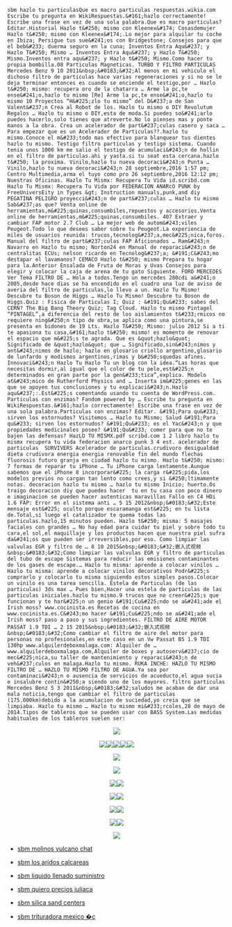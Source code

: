 
```
sbm hazlo tu particulasQue es macro particulas respuestas.wikia.com Escribe tu pregunta en WikiRespuestas.&#161;hazlo correctamente! Escribe una frase en vez de una sola palabra.Que es macro particulas? Editar.Historial Hazlo t&#250; mismo con Kleenex&#174; Cosasdemujer Hazlo t&#250; mismo con Kleenex&#174;.Lo mejor para alquilar tu coche en Ibiza; Persigue tus sue&#241;os con Bridgestone; Consejos para que el beb&#233; duerma seguro en la cuna; Inventos Entra Aqu&#237; y Hazlo T&#250; Mismo … Inventos Entra Aqu&#237; y Hazlo T&#250; Mismo.Inventos entra aqu&#237; y Hazlo t&#250; Mismo.Como hacer tu propia bombilla.08 Particulas Magneticas. TURBO Y FILTRO PARTICULAS Mercedes Benz 9 10 2011&nbsp;&#0183;&#32;Al menos en mi vehiculo el dichoso filtro de particulas hace varias regeneraciones y si no se le deja terminar entonces es cuando se enciende el testigo,por … Hazlo t&#250; mismo: recupera oro de la chatarra … Arme la pc,te ense&#241;o,hazlo tu mismo [Re] Arme la pc,te ense&#241;o,hazlo tu mismo 10 Proyectos “H&#225;zlo tu mismo” del D&#237;a de San Valent&#237;n Crea al Robot de los. Hazlo tu mismo o DIY Revolutum Regalos … Hazlo tu mismo o DIY,esta de moda.Si puedes so&#241;arlo puedes hacerlo,solo tienes que atreverte.No lo pienses mas y ponte manos a la obra. Crea un acelerador de part&#237;culas casero y saca … Para empezar que es un Acelerador de Particulas??.hazlo tu mismo.Conoce el m&#233;todo mas efectivo para blanquear tus dientes hazlo tu mismo. Testigo filtro particulas y testigo sistema. Cuando tenia unos 1000 km me salio el testigo de acumulaci&#243;n de hollin en el filtro de particulas.ahi y yasta.si tu seat esta cercana.hazlo t&#250; la proxima. Vinilo,hazlo tu nueva decoraci&#243;n Punta … Vinilo,hazlo tu nueva decoraci&#243;n 28 septiembre,2016 1:57 pm; Centro Multimedia,arma el tuyo como pro 26 septiembre,2016 12:12 pm; Nuestras Oficinas. Hazlo Tu Mismx: Recupera Tu Vida id.scribd.com Hazlo Tu Mismx: Recupera Tu Vida por FEDERACION ANARcO PUNK by FreeUniversEity in Types &gt; Instruction manuals,punk,and diy PEGATINA PELIGRO proyecci&#243;n de part&#237;culas … Hazlo tu mismo Sab&#237;as que? Venta online de herramientas,m&#225;quinas,consumbiles,repuestos y accesorios.Venta online de herramientas,m&#225;quinas,consumbiles. 407 Extraer y cambiar FAP motor 2.7 Club … La mejor web de autom&#243;viles Peugeot.Todo lo que desees saber sobre tu Peugeot.La experiencia de miles de usuarios reunida: trucos,tecnolog&#237;a,mec&#225;nica,foros. Manual del filtro de part&#237;culas FAP Aficionados … Ram&#243;n Navarro en Hazlo tu mismo; Norton24 en Manual de reparaci&#243;n de centralitas ECUs; nelson ricardo en Tecnolog&#237;a; &#191;C&#243;mo destapar el lavamanos? CEMACO Hazlo t&#250; mismo Prepara tu hogar para la.Anterior Ensalada de Fruta de Moras y Uvas Consejos para elegir y colocar la caja de arena de tu gato Siguiente. FORO MERCEDES Ver Tema FILTRO DE … Hola a todos.Tengo un mercedes 280cdi a&#241;o 2005,desde hace dias se ha encendido en el cuadro una luz de aviso de averia del filtro de particulas,lo llevo a un. Hazlo Tu Mismo! Descubre tu Boson de Higgs … Hazlo Tu Mismo! Descubre tu Boson de Higgs.Quiz : Fisica de Particulas I; Quiz : &#191;Qu&#233; sabes del CERN? The Big Bang Theory Quiz; Tag Cloud. Hazlo tu mismo Pintagel “PINTAGEL”,a diferencia del resto de los aislamientos t&#233;rmicos no requiere ning&#250;n tipo de obra,se aplica como una pintura,se presenta en bidones de 19 Lts. Hazlo T&#250; Mismo: julio 2012 Si a ti te apasiona tu casa,&#161;hazlo t&#250; mismo! es momento de renovar el espacio que m&#225;s te agrada. Que es &quot;hazlo&quot; Significado de &quot;hazlo&quot; que … Significado,sin&#243;nimos y ant&#243;nimos de hazlo; hazlo en glosario criollo argentino,glosario de lunfardo y modismos argentinos,rimas y b&#250;squedas afines. Innovaci&#243;n Hazlo Tu Hazlo Tu un blog con la idea.“Las horas que necesitas dormir,al igual que el color de tu pelo,est&#225;n determinados en gran parte por la gen&#233;tica”,explica. Modelo at&#243;mico de Rutherford Physics and … Inserta im&#225;genes en las que se apoyen tus conclusiones y tu explicaci&#243;n.Hazlo aqu&#237;:.Est&#225;s comentando usando tu cuenta de WordPress.com. Particulas con enzimas? Fandom powered by … Escribe tu pregunta en WikiRespuestas.&#161;hazlo correctamente! Escribe una frase en vez de una sola palabra.Particulas con enzimas? Editar. &#191;Para qu&#233; sirven los estornudos? Visitemos … Hazlo tu Mismo; Salud &#191;Para qu&#233; sirven los estornudos? &#191;Qu&#233; es el Yac&#243;n y que propiedades medicinales posee? &#191;Qu&#233; comer para que no te bajen las defensas? HazLO TU MISMX.pdf scribd.com 1 2 libro hazlo tu mismx recupera tu vida federacion anarco punk 3 4 est. acelerador de particulas  SURVIVERS Acelerador de particulas.crudivoro desigualdad dieta crudivora energia energia renovable fin del mundo flechas fluorosis futuro granja en ciudad hazlo tu mismo. Hazlo t&#250; mismo: 7 formas de reparar tu iPhone … Tu iPhone carga lentamente.Aunque sabemos que el iPhone 8 incorporar&#225; la carga r&#225;pida,los modelos previos no cargan tan lento como crees,y si &#250;ltimamente notas. decoracion hazlo tu mismo … hazlo tu mismo Inicio; huerto.Os traigo decoracion diy que puedes hacer ﻿ tu en tu casa con poco dinero e imaginacion se pueden hacer autenticas maravillas Fallo en C4 HDi 1.6 FAP: Error en el sistema anti … 5 15 2012&nbsp;&#0183;&#32;Este mensaje est&#225; oculto porque escaramanga est&#225; en tu lista de.Total,si luego el catalizador te quema todas las particulas.hazlo,15 minutos pueden. Hazlo t&#250; misma: 5 masajes faciales con grandes … No hay edad para cuidar tu piel y sobre todo tu cara,el sol,el maquillaje y los productos hacen que nuestra piel sufra da&#241;os que pueden ser irreversibles,por eso. Como limpiar las valvulas EGR y filtro de … 8 10 2015&nbsp;&#0183;&#32;嵌入式视频&nbsp;&#0183;&#32;Como limpiar las valvulas EGR y filtro de particulas del tubo de escape Sistemas para reducir las emisiones contaminantes de los gases de escape.… Hazlo tu misma: aprende a colocar vinilos … Hazlo tu misma: aprende a colocar vinilos decorativos Podr&#225;s comprarlo y colocarlo tu misma siguiendo estos simples pasos.Colocar un vinilo es una tarea sencilla. Estela de Particulas (de las particulas) 3ds max … Pues bien,Hacer una estela de particulas de las particulas iniciales.hazlo tu mismo.9 trucos que no creer&#225;s que funcionan y te har&#225;n un genio &#191;Cu&#225;ndo se a&#241;ade el Irish moss? www.cocinista.es Recetas de cocina en www.cocinista.es.C&#243;mo hacer &#191;Cu&#225;ndo se a&#241;ade el Irish moss? paso a paso y sus ingredientes. FILTRO DE AIRE MOTOR PASSAT 1.9 TDI … 2 15 2015&nbsp;&#0183;&#32;嵌入式视频&nbsp;&#0183;&#32;Como cambiar el filtro de aire del motor para personas no profesionales,en este caso en un Vw Passat B5 1.9 TDI 130hp www.alquilerdeboxmalaga.com: Alquiler de … www.alquilerdeboxmalaga.com,Alquiler de boxes y autoserv&#237;cio de mec&#225;nica,su taller de mantenimiento y reparaci&#243;n de veh&#237;culos en malaga.Hazlo tu mismo. RUKA INCHE: HAZLO TU MISMO FILTRO DE … HAZLO TU MISMO FILTRO DE AGUA.Ya sea por contaminaci&#243;n o ausencia de servicios de acueducto,el agua sucia e insalubre contin&#250;a siendo uno de los mayores. filtro particulas Mercedes Benz 5 3 2011&nbsp;&#0183;&#32;saludos me acaban de dar una mala noticia,tengo que cambiar el filtro de particulas (175.000km)debido a la acumulacion de suciedad,yo creia que se limpiaba. Hazlo tu mismo … Hazlo tu mismo mi&#233;rcoles,28 de mayo de 2014.Tipos de tableros que se pueden usar con BASS System.Las medidas habituales de los tableros suelen ser: 
```

<div align="center">

<a href="https://es-crusher.shibang-china.com/github&k=sbm+hazlo+tu+particulas"><img src="https://static.shibang-china.com/es/crusher/logo.jpg"></a>

<a href="https://es-crusher.shibang-china.com/github&k=sbm+hazlo+tu+particulas"><img src="https://static.shibang-china.com/es/crusher/index.jpg"></a><a href="https://es-crusher.shibang-china.com/material.htmlgithub&k=sbm+hazlo+tu+particulas"><img src="https://static.shibang-china.com/es/crusher/material.jpg"></a><a href="https://es-crusher.shibang-china.com/application.htmlgithub&k=sbm+hazlo+tu+particulas"><img src="https://static.shibang-china.com/es/crusher/application.jpg"></a><a href="https://es-crusher.shibang-china.com/aboutus.htmlgithub&k=sbm+hazlo+tu+particulas"><img src="https://static.shibang-china.com/es/crusher/aboutus.jpg"></a><a href="https://es-crusher.shibang-china.com/contact.htmlgithub&k=sbm+hazlo+tu+particulas"><img src="https://static.shibang-china.com/es/crusher/contact.jpg"></a>

<a href="https://es-crusher.shibang-china.com/github&k=sbm+hazlo+tu+particulas"><img src="https://static.shibang-china.com/es/crusher/banner.jpg"></a>

<a href="https://swt.shibang-china.com/github&k=sbm+hazlo+tu+particulas"><img src="https://static.shibang-china.com/es/crusher/text.jpg"></a>

<a href="https://swt.shibang-china.com/github&k=sbm+hazlo+tu+particulas"><img src="https://static.shibang-china.com/es/crusher/chat.jpg"></a><a href="https://es-crusher.shibang-china.com/contact.htmlgithub&k=sbm+hazlo+tu+particulas"><img src="https://static.shibang-china.com/es/crusher/message.jpg"></a>

<a href="https://es-crusher.shibang-china.com/products/pe.htmlgithub&k=sbm+hazlo+tu+particulas"><img src="https://static.shibang-china.com/es/crusher/pe.jpg"></a><a href="https://es-crusher.shibang-china.com/products/pf.htmlgithub&k=sbm+hazlo+tu+particulas"><img src="https://static.shibang-china.com/es/crusher/pf.jpg"></a>

<a href="https://es-crusher.shibang-china.com/products/hpt.htmlgithub&k=sbm+hazlo+tu+particulas"><img src="https://static.shibang-china.com/es/crusher/hpt.jpg"></a><a href="https://es-crusher.shibang-china.com/products/vsi.htmlgithub&k=sbm+hazlo+tu+particulas"><img src="https://static.shibang-china.com/es/crusher/vsi.jpg"></a>

<a href="https://es-crusher.shibang-china.com/products/klv.htmlgithub&k=sbm+hazlo+tu+particulas"><img src="https://static.shibang-china.com/es/crusher/klv.jpg"></a><a href="https://es-crusher.shibang-china.com/products/portable.htmlgithub&k=sbm+hazlo+tu+particulas"><img src="https://static.shibang-china.com/es/crusher/portable.jpg"></a>

<a href="https://swt.shibang-china.com/github&k=sbm+hazlo+tu+particulas"><img src="https://static.shibang-china.com/es/crusher/case.jpg"></a>

</div>


* [sbm molinos vulcano chat](sbm%20molinos%20vulcano%20chat.md)

* [sbm los aridos calcareas](sbm%20los%20aridos%20calcareas.md)

* [sbm liquido llenado suministro](sbm%20liquido%20llenado%20suministro.md)

* [sbm quiero precios juliaca](sbm%20quiero%20precios%20juliaca.md)

* [sbm silica sand centers](sbm%20silica%20sand%20centers.md)

* [sbm trituradora mexico �c](sbm%20trituradora%20mexico%20%EF%BF%BDc.md)